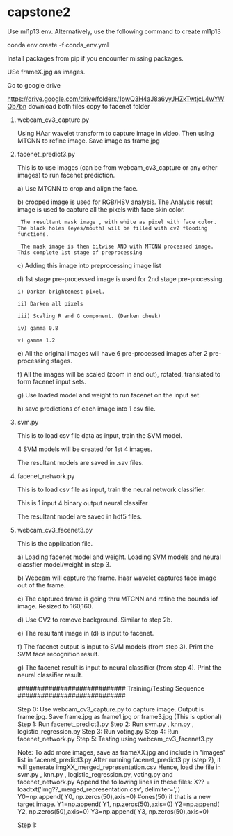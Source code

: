 # capstone2

Use ml1p13 env. Alternatively, use the following command to create ml1p13

conda env create -f conda_env.yml

Install packages from pip if you encounter missing packages.

USe frameX.jpg as images.

Go to google drive 

https://drive.google.com/drive/folders/1pwQ3H4aJ8a6yyJHZkTwtjcL4wYWQb7bn download both files 
copy to facenet folder

1. webcam_cv3_capture.py 

    Using HAar wavelet transform to capture image in video. Then using MTCNN to refine image. Save image as frame.jpg
    
2. facenet_predict3.py

    This is to use images (can be from webcam_cv3_capture or any other images) to run facenet prediction.
    
    a) Use MTCNN to crop and align the face.

    b) cropped image is used for RGB/HSV analysis. The Analysis result image is used to capture all the pixels with face skin color. 
    
        The resultant mask image , with white as pixel with face color. The black holes (eyes/mouth) will be filled with cv2 flooding functions.
        
        The mask image is then bitwise AND with MTCNN processed image. This complete 1st stage of preprocessing
        
    c) Adding this image into preprocessing image list
    
    d) 1st stage pre-processed image is used for 2nd stage pre-processing.
    
       i) Darken brightenest pixel.
       
       ii) Darken all pixels
       
       iii) Scaling R and G component. (Darken cheek)
       
       iv) gamma 0.8
       
       v) gamma 1.2
       
    e) All the original images will have 6 pre-processed images after 2 pre-processing stages.
    
    f) All the images will be scaled (zoom in and out), rotated, translated to form facenet input sets.
    
    g) Use loaded model and weight to run facenet on the input set.
    
    h) save predictions of each image into 1 csv file.
    
3. svm.py

    This is to load csv file data as input, train the SVM model.
    
    4 SVM models will be created for 1st 4 images.
    
    The resultant models are saved in .sav files.
    
4. facenet_network.py

    This is to load csv file as input, train the neural network classifier.
    
    This is 1 input 4 binary output neural classifer 
    
    The resultant model are saved in hdf5 files.
    
5. webcam_cv3_facenet3.py

    This is the application file.
    
    a) Loading facenet model and weight. Loading SVM models and neural classfier model/weight in step 3.
    
    b) Webcam will capture the frame. Haar wavelet captures face image out of the frame.
    
    c) The captured frame is going thru MTCNN and refine the bounds iof image. Resized to 160,160.
    
    d) Use CV2 to remove background. Similar to step 2b.
    
    e) The resultant image in (d) is input to facenet.
    
    f) The facenet output is input to SVM models (from step 3). Print the SVM face recognition result.
    
    g) The facenet result is input to neural classifier (from step 4). Print the neural classifier result.
    
    ############################
    Training/Testing Sequence
    ############################
    
    Step 0: Use webcam_cv3_capture.py to capture image. Output is frame.jpg. Save frame.jpg as frame1.jpg or frame3.jpg (This is optional)
    Step 1: Run facenet_predict3.py 
    Step 2: Run svm.py , knn.py , logistic_regression.py
    Step 3: Run voting.py
    Step 4: Run facenet_network.py
    Step 5: Testing using webcam_cv3_facenet3.py
    
    Note: To add more images, save as frameXX.jpg and include in "images" list in facenet_predict3.py
          After running facenet_predict3.py (step 2), it will generate imgXX_merged_representation.csv
          Hence, load the file in svm.py , knn.py , logistic_regression.py, voting.py and facenet_network.py
          Append the following lines in these files:
          X?? = loadtxt('img??_merged_representation.csv', delimiter=',')
          Y0=np.append( Y0, np.zeros(50),axis=0) #ones(50) if that is a new target image.
          Y1=np.append( Y1, np.zeros(50),axis=0)
          Y2=np.append( Y2, np.zeros(50),axis=0)
          Y3=np.append( Y3, np.zeros(50),axis=0)





          
    Step 1: 
